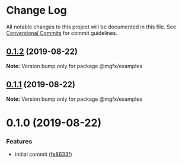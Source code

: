 # Change Log

All notable changes to this project will be documented in this file.
See [Conventional Commits](https://conventionalcommits.org) for commit guidelines.

## [0.1.2](https://github.com/ai-labs-team/mgFx/compare/@mgfx/examples@0.1.1...@mgfx/examples@0.1.2) (2019-08-22)

**Note:** Version bump only for package @mgfx/examples





## [0.1.1](https://github.com/ai-labs-team/mgFx/compare/@mgfx/examples@0.1.0...@mgfx/examples@0.1.1) (2019-08-22)

**Note:** Version bump only for package @mgfx/examples





# 0.1.0 (2019-08-22)


### Features

* initial commit ([fe8633f](https://github.com/ai-labs-team/mgFx/commit/fe8633f))
